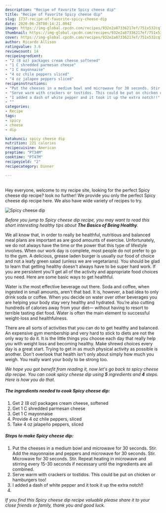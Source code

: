 ```yaml
---
description: "Recipe of Favorite Spicy cheese dip"
title: "Recipe of Favorite Spicy cheese dip"
slug: 1737-recipe-of-favorite-spicy-cheese-dip
date: 2020-06-28T00:14:21.094Z
image: https://img-global.cpcdn.com/recipes/932e2a87336217ef/751x532cq70/spicy-cheese-dip-recipe-main-photo.jpg
thumbnail: https://img-global.cpcdn.com/recipes/932e2a87336217ef/751x532cq70/spicy-cheese-dip-recipe-main-photo.jpg
cover: https://img-global.cpcdn.com/recipes/932e2a87336217ef/751x532cq70/spicy-cheese-dip-recipe-main-photo.jpg
author: Ricardo Allison
ratingvalue: 3.6
reviewcount: 14
recipeingredient:
- "2 (8 oz) packages cream cheese softened"
- "1 C shredded parmesan cheese"
- "1 C mayonnaise"
- "4 oz chile peppers sliced"
- "4 oz jalapeo peppers sliced"
recipeinstructions:
- "Put the cheeses in a medium bowl and microwave for 30 seconds. Stir. Add the mayonnaise and peppers and microwave for 30 seconds. Stir. Microwave for 30 seconds. Stir. Repeat heating in microwave and stirring every 15-30 seconds if necessary until the ingredients are all combined."
- "Serve warm with crackers or tostidos. This could be put on chicken or hamburgers too!"
- "I added a dash of white pepper and it took it up the extra notch!!"
- ""
categories:
- Recipe
tags:
- spicy
- cheese
- dip

katakunci: spicy cheese dip 
nutrition: 221 calories
recipecuisine: American
preptime: "PT34M"
cooktime: "PT47M"
recipeyield: "2"
recipecategory: Dinner

---
```

<br>
Hey everyone, welcome to my recipe site, looking for the perfect Spicy cheese dip recipe? look no further! We provide you only the perfect Spicy cheese dip recipe here. We also have wide variety of recipes to try.
<br>


![Spicy cheese dip](https://img-global.cpcdn.com/recipes/932e2a87336217ef/751x532cq70/spicy-cheese-dip-recipe-main-photo.jpg)

<i>Before you jump to Spicy cheese dip recipe, you may want to read this short interesting healthy tips about <strong>The Basics of Being Healthy</strong>.</i>

We all know that, in order to really be healthful, nutritious and balanced meal plans are important as are good amounts of exercise. Unfortunately, we do not always have the time or the power that this type of lifestyle involves. When our work day is complete, most people do not prefer to go to the gym. A delicious, grease laden burger is usually our food of choice and not a leafy green salad (unless we are vegetarians). You should be glad to learn that getting healthy doesn't always have to be super hard work. If you are persistent you'll get all of the activity and appropriate food choices you need. Here are some basic ways to get healthful.

Water is the most effective beverage out there. Soda and coffee, when ingested in small amounts, aren't that bad. It is, however, a bad idea to only drink soda or coffee. When you decide on water over other beverages you are helping your body stay very healthy and hydrated. You’re also cutting hundreds of calories away from your diet— without having to resort to terrible tasting diet food. Water is often the main element to successful weight-loss and healthfulness.

There are all sorts of activities that you can do to get healthy and balanced. An expensive gym membership and very hard to stick to diets are not the only way to do it. It is the little things you choose each day that really help you with weight loss and becoming healthy. Make shrewd choices every day is a great start. Trying to get in as much physical activity as possible is another. Don't overlook that health isn't only about simply how much you weigh. You really want your body to be strong too. 


<i>We hope you got benefit from reading it, now let's go back to spicy cheese dip recipe. You can cook spicy cheese dip using <strong>5</strong> ingredients and <strong>4</strong> steps. Here is how you do that.
</i>

##### The ingredients needed to cook Spicy cheese dip:

1. Get 2 (8 oz) packages cream cheese, softened
1. Get 1 C shredded parmesan cheese
1. Get 1 C mayonnaise
1. Provide 4 oz chile peppers, sliced
1. Take 4 oz jalapeño peppers, sliced


##### Steps to make Spicy cheese dip:

1. Put the cheeses in a medium bowl and microwave for 30 seconds. Stir. Add the mayonnaise and peppers and microwave for 30 seconds. Stir. Microwave for 30 seconds. Stir. Repeat heating in microwave and stirring every 15-30 seconds if necessary until the ingredients are all combined.
1. Serve warm with crackers or tostidos. This could be put on chicken or hamburgers too!
1. I added a dash of white pepper and it took it up the extra notch!!
1. 


<i>If you find this Spicy cheese dip recipe valuable please share it to your close friends or family, thank you and good luck.</i>
